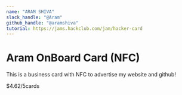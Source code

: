 ```yaml
---
name: "ARAM SHIVA"
slack_handle: "@Aram"
github_handle: "@aramshiva"
tutorial: https://jams.hackclub.com/jam/hacker-card
---
```


# Aram OnBoard Card (NFC)

This is a business card with NFC to advertise my website and github!

$4.62/5cards
